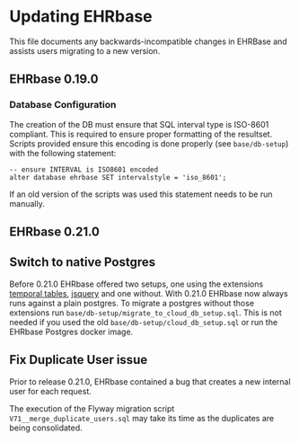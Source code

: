 # Updating EHRbase

This file documents any backwards-incompatible changes in EHRBase and
assists users migrating to a new version.


## EHRbase 0.19.0

### Database Configuration

The creation of the DB must ensure that SQL interval type is ISO-8601 compliant. This is required to ensure proper
formatting of the resultset.
Scripts provided ensure this encoding is done properly (see `base/db-setup`) with the following statement:

```
-- ensure INTERVAL is ISO8601 encoded
alter database ehrbase SET intervalstyle = 'iso_8601';
```

If an old version of the scripts was used this statement needs to be run manually.

## EHRbase 0.21.0

## Switch to native Postgres

Before 0.21.0 EHRbase offered two setups, one using the
extensions   [temporal tables](https://github.com/arkhipov/temporal_tables),
[jsquery](https://github.com/postgrespro/jsquery) and one without. With 0.21.0 EHRbase now always runs against a plain
postgres.
To migrate a postgres without those extensions run `base/db-setup/migrate_to_cloud_db_setup.sql`. This is not needed if
you used the old `base/db-setup/cloud_db_setup.sql`
or run the EHRbase Postgres docker image.

## Fix Duplicate User issue
Prior to release 0.21.0, EHRbase contained a bug that creates a new internal user for each request.

The execution of the Flyway migration script `V71__merge_duplicate_users.sql` may take its time as the duplicates are being consolidated.